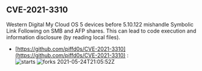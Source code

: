 ## CVE-2021-3310
 Western Digital My Cloud OS 5 devices before 5.10.122 mishandle Symbolic Link Following on SMB and AFP shares. This can lead to code execution and information disclosure (by reading local files).

- [https://github.com/piffd0s/CVE-2021-3310](https://github.com/piffd0s/CVE-2021-3310) :  
![starts](https://img.shields.io/github/stars/piffd0s/CVE-2021-3310.svg) 
![forks](https://img.shields.io/github/forks/piffd0s/CVE-2021-3310.svg) 
2021-05-24T21:05:52Z

